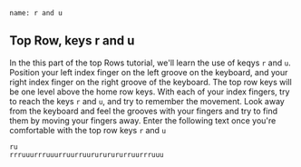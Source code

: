 ```ngMeta
name: r and u
```

## Top Row, keys r and u

In the this part of the top Rows tutorial, we'll learn the use of keqys `r` and `u`.
Position your left index finger on the left groove on the keyboard, and your right index finger on the right groove of the keyboard. The top row keys will be one level above the home row keys. With each of your index fingers, try to reach the keys `r` and `u`, and try to remember the movement. Look away from the keyboard and feel the grooves with your fingers and try to find them by moving your fingers away.
Enter the following text once you're comfortable with the top row keys `r` and `u`


```practicetyping
ru
rrruuurrruuurruurruurururururruurrruuu
```